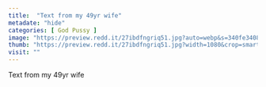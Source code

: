 ```yaml
---
title:  "Text from my 49yr wife"
metadate: "hide"
categories: [ God Pussy ]
image: "https://preview.redd.it/27ibdfngriq51.jpg?auto=webp&s=340fe340860f06fb49a45a0e140e87f4935d5411"
thumb: "https://preview.redd.it/27ibdfngriq51.jpg?width=1080&crop=smart&auto=webp&s=6f6b6765fd0f093f9270e2f971247dce9a7a6a6a"
visit: ""
---
```

Text from my 49yr wife

